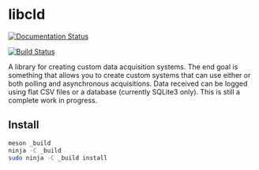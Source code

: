 # libcld

[![Documentation Status](https://readthedocs.org/projects/libcld/badge/?version=latest)](https://readthedocs.org/projects/libcld/?badge=latest)

[![Build Status](https://travis-ci.org/geoffjay/libcld.svg?branch=master)](https://travis-ci.org/geoffjay/libcld)

A library for creating custom data acquisition systems. The end goal is
something that allows you to create custom systems that can use either or both
polling and asynchronous acquisitions. Data received can be logged using flat
CSV files or a database (currently SQLite3 only). This is still a complete work
in progress.

## Install

```bash
meson _build
ninja -C _build
sudo ninja -C _build install
```
